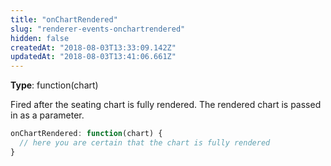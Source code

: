 ```yaml
---
title: "onChartRendered"
slug: "renderer-events-onchartrendered"
hidden: false
createdAt: "2018-08-03T13:33:09.142Z"
updatedAt: "2018-08-03T13:41:06.661Z"
---
```

**Type**: function(chart)

Fired after the seating chart is fully rendered. The rendered chart is passed in as a parameter.


```javascript
onChartRendered: function(chart) {
  // here you are certain that the chart is fully rendered
}
```
